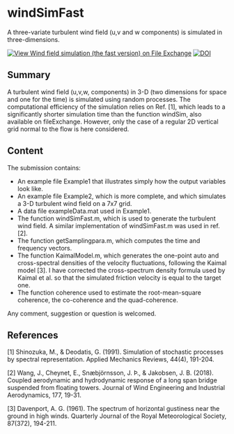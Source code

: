 # windSimFast
A three-variate turbulent wind field (u,v and w components) is simulated in three-dimensions. 

[![View Wind field simulation (the fast version) on File Exchange](https://www.mathworks.com/matlabcentral/images/matlab-file-exchange.svg)](https://se.mathworks.com/matlabcentral/fileexchange/68632-wind-field-simulation-the-fast-version)
[![DOI](https://zenodo.org/badge/248844343.svg)](https://zenodo.org/badge/latestdoi/248844343)

## Summary
A turbulent wind field (u,v,w, components) in 3-D (two dimensions for space and one for the time) is simulated using random processes.  The computational efficiency of the simulation relies on Ref. [1], which leads to a significantly shorter simulation time than the function windSim, also available on fileExchange. However,  only the case of a regular 2D vertical grid normal to the flow is here considered.


## Content
The submission contains:
- An example file Example1 that illustrates simply how the output variables look like.
- An example file Example2, which is more complete, and which simulates a 3-D turbulent wind field on a 7x7 grid.
- A data file exampleData.mat used in Example1.
- The function windSimFast.m, which is used to generate the turbulent wind field.  A similar implementation of windSimFast.m was used in ref. [2].
- The function getSamplingpara.m, which computes the time and frequency vectors.
- The function KaimalModel.m, which generates the one-point auto and cross-spectral densities of the velocity fluctuations, following the Kaimal model [3]. I have corrected the cross-spectrum density formula used by Kaimal et al. so that the simulated friction velocity is equal to the target one. 
- The function coherence used to estimate the root-mean-square coherence, the co-coherence and the quad-coherence.

Any comment, suggestion or question is welcomed.


## References

  [1] Shinozuka, M., & Deodatis, G. (1991).   Simulation of stochastic processes by spectral representation.   Applied Mechanics Reviews, 44(4), 191-204.
  
  [2] Wang, J., Cheynet, E., Snæbjörnsson, J. Þ., & Jakobsen, J. B. (2018). Coupled aerodynamic and hydrodynamic response of a long span bridge suspended from floating towers.  Journal of Wind Engineering and Industrial Aerodynamics, 177, 19-31.
  
  [3] Davenport, A. G. (1961). The spectrum of horizontal gustiness near the ground in high winds.   Quarterly Journal of the Royal Meteorological Society, 87(372), 194-211.






